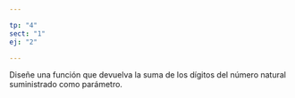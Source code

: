 ```yaml
---

tp: "4"
sect: "1"
ej: "2"

---
```


Diseñe una función que devuelva la suma de los dígitos del número natural suministrado como parámetro.